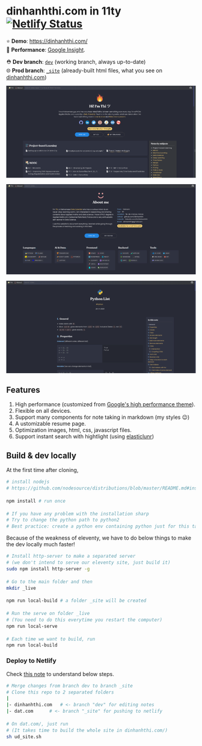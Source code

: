 # dinhanhthi.com in 11ty [![Netlify Status](https://api.netlify.com/api/v1/badges/ace14869-1b28-471b-ad0f-5f1f7defa382/deploy-status)](https://app.netlify.com/sites/inspiring-goldstine-cfc130/deploys)

⭐ __Demo__: https://dinhanhthi.com/ <br />
🚀 __Performance__: [Google Insight](https://developers.google.com/speed/pagespeed/insights/?url=https%3A%2F%2Fdinhanhthi.com). <br />

⛑ __Dev branch__: [`dev`](https://github.com/dinhanhthi/dinhanhthi.com/tree/dev) (working branch, always up-to-date) <br />
🌐 __Prod branch__: [`_site`](https://github.com/dinhanhthi/dinhanhthi.com/tree/_site) (already-built html files, what you see on [dinhanhthi.com](https://dinhanhthi.com))

![Home page](./img/frontpage.png)

![About page](./img/about-page.png)

![Note page](./img/note-page.png)

## Features

1. High performance (customized from [Google's high performance theme](https://github.com/google/eleventy-high-performance-blog)).
2. Flexible on all devices.
3. Support many components for note taking in markdown (my styles 😉)
4. A ustomizable resume page.
5. Optimization images, html, css, javascript files.
6. Support instant search with hightlight (using [elasticlunr](http://elasticlunr.com/))

## Build & dev locally

At the first time after cloning,

``` bash
# install nodejs
# https://github.com/nodesource/distributions/blob/master/README.md#installation-instructions

npm install # run once

# If you have any problem with the installation sharp
# Try to change the python path to python2
# Best practice: create a python env containing python just for this task!
```

Because of the weakness of eleventy, we have to do below things to make the dev locally much faster!

``` bash
# Install http-server to make a separated server
# (we don't intend to serve our eleventy site, just build it)
sudo npm install http-server -g

# Go to the main folder and then
mkdir _live

npm run local-build # a folder _site will be created

# Run the serve on folder _live
# (You need to do this everytime you restart the computer)
npm run local-serve

# Each time we want to build, run
npm run local-build
```

### Deploy to Netlify

Check [this note](https://dinhanhthi.com/11ty-nunjucks/#setting-up-with-netlify) to understand below steps.

``` bash
# Merge changes from branch dev to branch _site
# Clone this repo to 2 separated folders
|
|- dinhanhthi.com	# <- branch "dev" for editing notes
|- dat.com		# <- branch "_site" for pushing to netlify

# On dat.com/, just run
# (It takes time to build the whole site in dinhanhthi.com/)
sh ud_site.sh
```